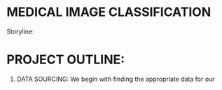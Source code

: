 # MEDICAL IMAGE CLASSIFICATION 
Storyline: 

# PROJECT OUTLINE:
1. DATA SOURCING:
   We begin with finding the appropriate data for our 
